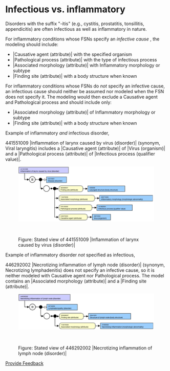 # Infectious vs. inflammatory

Disorders with the suffix "-itis" (e.g., cystitis, prostatitis, tonsillitis, appendicitis) are often infectious as well as inflammatory in nature.

For inflammatory conditions whose FSNs specify an _infective_ _cause_ , the modeling should include:

* |Causative agent (attribute)| with the specified organism
* |Pathological process (attribute)| with the type of infectious process
* |Associated morphology (attribute)| with Inflammatory morphology or subtype
* |Finding site (attribute)| with a body structure when known

For inflammatory conditions whose FSNs do _not_ specify an infective cause, an infectious cause should neither be assumed nor modeled when the FSN does not specify it. The modeling would then exclude a Causative agent and Pathological process and should include only:

* |Associated morphology (attribute)| of Inflammatory morphology or subtype
* |Finding site (attribute)| with a body structure when known

Example of inflammatory _and_ infectious disorder,

441551009 |Inflammation of larynx caused by virus (disorder)| (synonym, Viral laryngitis) includes a |Causative agent (attribute)| of |Virus (organism)| and a |Pathological process (attribute)| of |Infectious process (qualifier value)|.

<figure><img src="../../../../../../.gitbook/assets/image (2) (1) (1) (1).png" alt=""><figcaption></figcaption></figure>

<figure><img src="../../../../../../authoring/clinical-finding-and-disorder/images/174690497.png" alt=""><figcaption><p>Figure: Stated view of 441551009 |Inflammation of larynx caused by virus (disorder)|</p></figcaption></figure>

Example of inflammatory disorder _not_ specified as infectious,

446292002 |Necrotizing inflammation of lymph node (disorder)| (synonym, Necrotizing lymphadenitis) does not specify an infective cause, so it is neither modeled with Causative agent nor Pathological process. The model contains an |Associated morphology (attribute)| and a |Finding site (attribute)|.

<figure><img src="../../../../../../.gitbook/assets/image (1) (1) (1) (1) (1) (1).png" alt=""><figcaption></figcaption></figure>

<figure><img src="../../../../../../authoring/clinical-finding-and-disorder/images/174690496.png" alt=""><figcaption><p>Figure: Stated view of 446292002 |Necrotizing inflammation of lymph node (disorder)|</p></figcaption></figure>

<a href="https://docs.google.com/forms/d/e/1FAIpQLScTmbZIf0UEQwYDkY27EEWBkaiYkHSbR0_9DmFrMLXoQLyL7Q/viewform?usp=pp_url&#x26;entry.1767247133=SCT+Editorial+Guide&#x26;entry.670899847=Infectious%20vs.%20inflammatory" class="button primary">Provide Feedback</a>
